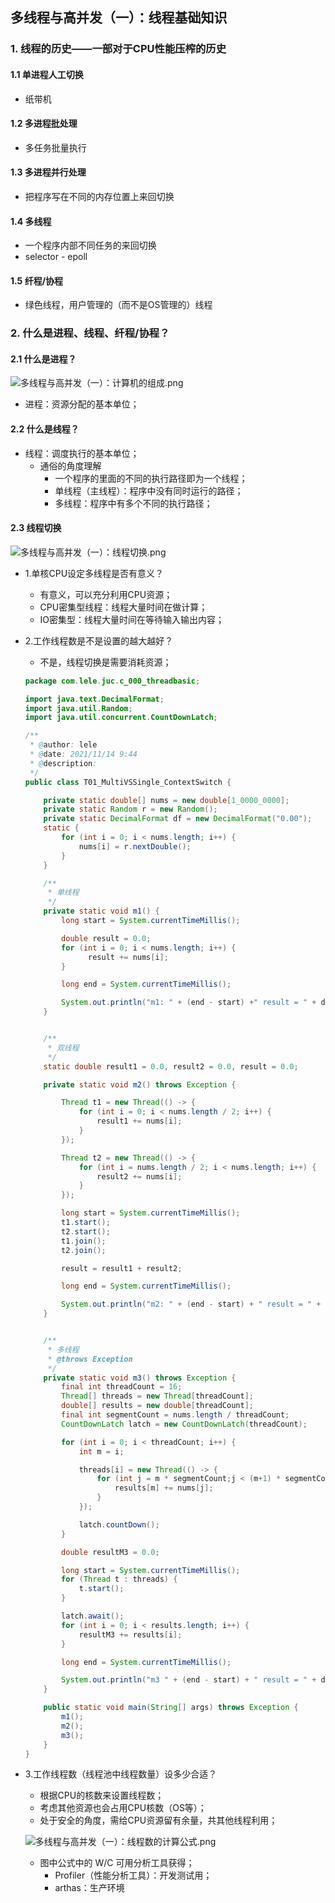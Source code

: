 ## 多线程与高并发（一）：线程基础知识

### 1. 线程的历史——一部对于CPU性能压榨的历史

#### 1.1 单进程人工切换
- 纸带机

#### 1.2 多进程批处理
- 多任务批量执行

#### 1.3 多进程并行处理
- 把程序写在不同的内存位置上来回切换

#### 1.4 多线程
- 一个程序内部不同任务的来回切换
- selector - epoll

#### 1.5 纤程/协程
- 绿色线程，用户管理的（而不是OS管理的）线程


### 2. 什么是进程、线程、纤程/协程？

#### 2.1 什么是进程？

  ![多线程与高并发（一）：计算机的组成.png](./pics/多线程与高并发（一）：计算机的组成.png)

- 进程：资源分配的基本单位；

#### 2.2 什么是线程？
- 线程：调度执行的基本单位；
  - 通俗的角度理解
    - 一个程序的里面的不同的执行路径即为一个线程；
    - 单线程（主线程）：程序中没有同时运行的路径；
    - 多线程：程序中有多个不同的执行路径；

#### 2.3 线程切换

  ![多线程与高并发（一）：线程切换.png](./pics/多线程与高并发（一）：线程切换.png)

- 1.单核CPU设定多线程是否有意义？
  - 有意义，可以充分利用CPU资源；
  - CPU密集型线程：线程大量时间在做计算；
  - IO密集型：线程大量时间在等待输入输出内容；
- 2.工作线程数是不是设置的越大越好？
  - 不是，线程切换是需要消耗资源；

  ```java
  package com.lele.juc.c_000_threadbasic;

  import java.text.DecimalFormat;
  import java.util.Random;
  import java.util.concurrent.CountDownLatch;

  /**
   * @author: lele
   * @date: 2021/11/14 9:44
   * @description:
   */
  public class T01_MultiVSSingle_ContextSwitch {

      private static double[] nums = new double[1_0000_0000];
      private static Random r = new Random();
      private static DecimalFormat df = new DecimalFormat("0.00");
      static {
          for (int i = 0; i < nums.length; i++) {
              nums[i] = r.nextDouble();
          }
      }

      /**
       * 单线程
       */
      private static void m1() {
          long start = System.currentTimeMillis();

          double result = 0.0;
          for (int i = 0; i < nums.length; i++) {
                result += nums[i];
          }

          long end = System.currentTimeMillis();

          System.out.println("m1: " + (end - start) +" result = " + df.format(result));
      }


      /**
       * 双线程
       */
      static double result1 = 0.0, result2 = 0.0, result = 0.0;

      private static void m2() throws Exception {

          Thread t1 = new Thread(() -> {
              for (int i = 0; i < nums.length / 2; i++) {
                  result1 += nums[i];
              }
          });

          Thread t2 = new Thread(() -> {
              for (int i = nums.length / 2; i < nums.length; i++) {
                  result2 += nums[i];
              }
          });

          long start = System.currentTimeMillis();
          t1.start();
          t2.start();
          t1.join();
          t2.join();

          result = result1 + result2;

          long end = System.currentTimeMillis();

          System.out.println("m2: " + (end - start) + " result = " + df.format(result));
      }


      /**
       * 多线程
       * @throws Exception
       */
      private static void m3() throws Exception {
          final int threadCount = 16;
          Thread[] threads = new Thread[threadCount];
          double[] results = new double[threadCount];
          final int segmentCount = nums.length / threadCount;
          CountDownLatch latch = new CountDownLatch(threadCount);

          for (int i = 0; i < threadCount; i++) {
              int m = i;

              threads[i] = new Thread(() -> {
                  for (int j = m * segmentCount;j < (m+1) * segmentCount && j < nums.length; j++) {
                      results[m] += nums[j];
                  }
              });

              latch.countDown();
          }

          double resultM3 = 0.0;

          long start = System.currentTimeMillis();
          for (Thread t : threads) {
              t.start();
          }

          latch.await();
          for (int i = 0; i < results.length; i++) {
              resultM3 += results[i];
          }

          long end = System.currentTimeMillis();

          System.out.println("m3 " + (end - start) + " result = " + df.format(result));
      }

      public static void main(String[] args) throws Exception {
          m1();
          m2();
          m3();
      }
  }
  ```

- 3.工作线程数（线程池中线程数量）设多少合适？
  - 根据CPU的核数来设置线程数；
  - 考虑其他资源也会占用CPU核数（OS等）；
  - 处于安全的角度，需给CPU资源留有余量，共其他线程利用；

  ![多线程与高并发（一）：线程数的计算公式.png](./pics/多线程与高并发（一）：线程数的计算公式.png)

    - 图中公式中的 W/C 可用分析工具获得；
      - Profiler（性能分析工具）：开发测试用；
      - arthas：生产环境
